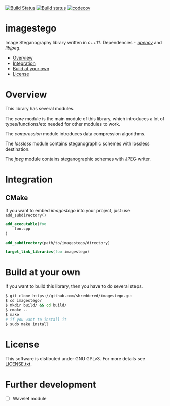 [![Build Status](https://travis-ci.com/shreddered/imagestego.svg?branch=master)](https://travis-ci.com/shreddered/imagestego)
[![Build status](https://ci.appveyor.com/api/projects/status/stugi74mkai6x44q/branch/master?svg=true)](https://ci.appveyor.com/project/shreddered/imagestego/branch/master)
[![codecov](https://codecov.io/gh/shreddered/imagestego/branch/master/graph/badge.svg)](https://codecov.io/gh/shreddered/imagestego)

# imagestego

Image Steganography library written in _c++11_.
Dependencies - [_opencv_](https://github.com/opencv/opencv) and [_libjpeg_](http://www.ijg.org/).

- [Overview](#overview)
- [Integration](#integration)
- [Build at your own](#build-at-your-own)
- [License](#license)

# Overview

This library has several modules.

The _core_ module is the main module of this library, which introduces a lot of types/functions/etc needed for other modules to work.

The _compression_ module introduces data compression algorithms.

The _lossless_ module contains steganographic schemes with lossless destination.

The _jpeg_ module contains steganographic schemes with JPEG writer.


# Integration

## CMake

If you want to embed _imagestego_ into your project, just use `add_subdirectory()`
```cmake
add_executable(foo
    foo.cpp
)

add_subdirectory(path/to/imagestego/directory)

target_link_libraries(foo imagestego)
```

# Build at your own

If you want to build this library, then you have to do several steps.
```bash
$ git clone https://github.com/shreddered/imagestego.git
$ cd imagestego/
$ mkdir build/ && cd build/
$ cmake ..
$ make
# if you want to install it
$ sudo make install
```

# License

This software is distibuted under GNU GPLv3. For more details see [LICENSE.txt](LICENSE.txt).

# Further development
- [ ] Wavelet module
